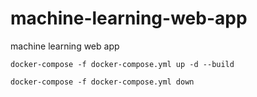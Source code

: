 # machine-learning-web-app
machine learning web app

```
docker-compose -f docker-compose.yml up -d --build
```

```
docker-compose -f docker-compose.yml down
```